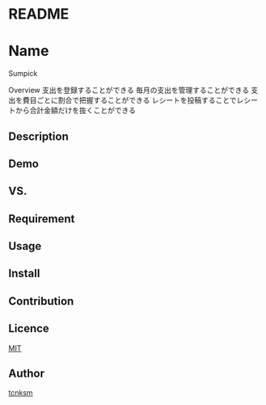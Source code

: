 # README

Name
====
Sumpick

Overview
支出を登録することができる
毎月の支出を管理することができる
支出を費目ごとに割合で把握することができる
レシートを投稿することでレシートから合計金額だけを抜くことができる

## Description

## Demo

## VS. 

## Requirement

## Usage

## Install

## Contribution

## Licence

[MIT](https://github.com/tcnksm/tool/blob/master/LICENCE)

## Author

[tcnksm](https://github.com/tcnksm)







<!-- This README would normally document whatever steps are necessary to get the
application up and running.

Things you may want to cover:

* Ruby version

* System dependencies

* Configuration

* Database creation

* Database initialization

* How to run the test suite

* Services (job queues, cache servers, search engines, etc.)

* Deployment instructions

* ... -->
